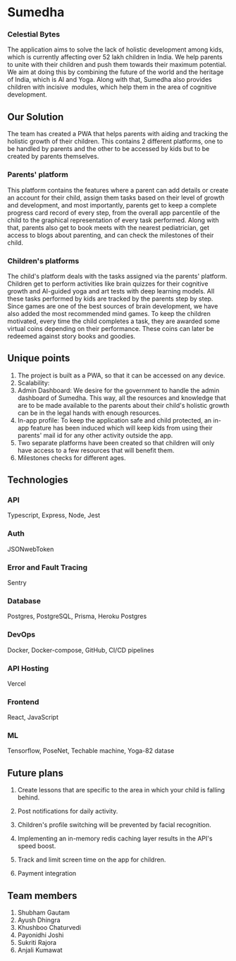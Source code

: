 
# Sumedha
### Celestial Bytes
The application aims to solve the lack of holistic development among kids, which is currently affecting over 52 lakh children in India. We help parents to unite with their children and push them towards their maximum potential. We aim at doing this by combining the future of the world and the heritage of India, which is AI and Yoga. Along with that, Sumedha also provides children with incisive  modules, which help them in the area of cognitive development.

## Our Solution
The team has created a PWA that helps parents with aiding and tracking the holistic growth of their children. This contains 2 different platforms, one to be handled by parents and the other to be accessed by kids but to be created by parents themselves.

### Parents' platform
This platform contains the features where a parent can add details or create an account for their child, assign them tasks based on their level of growth and development, and most importantly, parents get to keep a complete progress card record of every step, from the overall app parcentile of the child to the graphical representation of every task performed. Along with that, parents also get to book meets with the nearest pediatrician, get access to blogs about parenting, and can check the milestones of their child.

### Children's platforms
The child's platform deals with the tasks assigned via the parents' platform. Children get to perform activities like brain quizzes for their cognitive growth and AI-guided yoga and art tests with deep learning models. All these tasks performed by kids are tracked by the parents step by step. Since games are one of the best sources of brain development, we have also added the most recommended mind games. To keep the children motivated, every time the child completes a task, they are awarded some virtual coins depending on their performance. These coins can later be redeemed against story books and goodies.

## Unique points
1. The project is built as a PWA, so that it can be accessed on any device.
2. Scalability:
3. Admin Dashboard: We desire for the government to handle the admin dashboard of Sumedha. This way, all the resources and knowledge that are to be made available to the parents about their child's holistic growth can be in the legal hands with enough resources.
4. In-app profile: To keep the application safe and child protected, an in-app feature has been induced which will keep kids from using their parents' mail id for any other activity outside the app.
5. Two separate platforms have been created so that children will only have access to a few resources that will benefit them.
6. Milestones checks for different ages.

## Technologies
### API 
Typescript, Express, Node, Jest

### Auth
JSONwebToken

### Error and Fault Tracing
Sentry

### Database
Postgres, PostgreSQL, Prisma, Heroku Postgres

### DevOps
Docker, Docker-compose, GitHub, CI/CD pipelines

### API Hosting
Vercel

### Frontend
React, JavaScript

### ML
Tensorflow, PoseNet, Techable machine, Yoga-82 datase

## Future plans
1. Create lessons that are specific to the area in which your child is falling behind.

2. Post notifications for daily activity.

3. Children's profile switching will be prevented by facial recognition.

4. Implementing an in-memory redis caching layer results in the API's speed boost.

5. Track and limit screen time on the app for children.

6. Payment integration

## Team members
1. Shubham Gautam
2. Ayush Dhingra
3. Khushboo Chaturvedi
4. Payonidhi Joshi
5. Sukriti Rajora
6. Anjali Kumawat
